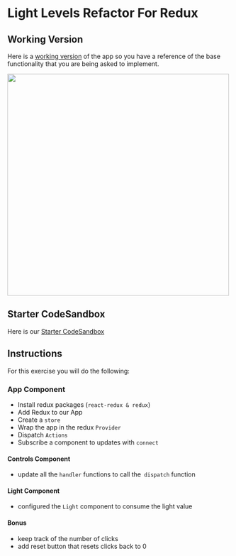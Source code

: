 # Light Levels Refactor For Redux

## Working Version
Here is a [working version](https://o4noc.csb.app/) of the app so you have a reference of the base functionality that you are being asked to implement. 

<img src="https://i.imgur.com/yx9Z8M0.png" width=500/>

## Starter CodeSandbox
Here is our [Starter CodeSandbox](https://codesandbox.io/s/light-levels-styled-components-solution-redux-starter-t8g9k?file=/src/Components/App.js)

## Instructions
For this exercise you will do the following:

### App Component
- Install redux packages (`react-redux & redux`)
- Add Redux to our App
- Create a `store`
- Wrap the app in the redux `Provider`
- Dispatch `Actions`
- Subscribe a component to updates with `connect`

#### Controls Component
- update all the `handler` functions to call the` dispatch` function

#### Light Component
- configured the `Light` component to consume the light value 

#### Bonus

- keep track of the number of clicks 
- add reset button that resets clicks back to 0

